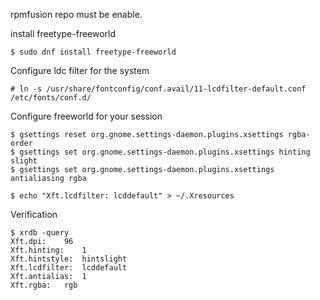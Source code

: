 rpmfusion repo must be enable.

install freetype-freeworld

    $ sudo dnf install freetype-freeworld

Configure ldc filter for the system

    # ln -s /usr/share/fontconfig/conf.avail/11-lcdfilter-default.conf /etc/fonts/conf.d/

Configure freeworld for your session

    $ gsettings reset org.gnome.settings-daemon.plugins.xsettings rgba-order
    $ gsettings set org.gnome.settings-daemon.plugins.xsettings hinting slight
    $ gsettings set org.gnome.settings-daemon.plugins.xsettings antialiasing rgba

    $ echo "Xft.lcdfilter: lcddefault" > ~/.Xresources

Verification

    $ xrdb -query
    Xft.dpi:	96
    Xft.hinting:	1
    Xft.hintstyle:	hintslight
    Xft.lcdfilter:	lcddefault
    Xft.antialias:	1
    Xft.rgba:	rgb

